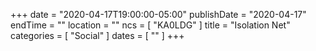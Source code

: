 +++
date = "2020-04-17T19:00:00-05:00"
publishDate = "2020-04-17"
endTime = ""
location = ""
ncs = [ "KA0LDG" ]
title = "Isolation Net"
categories = [ "Social" ]
dates = [ "" ]
+++
